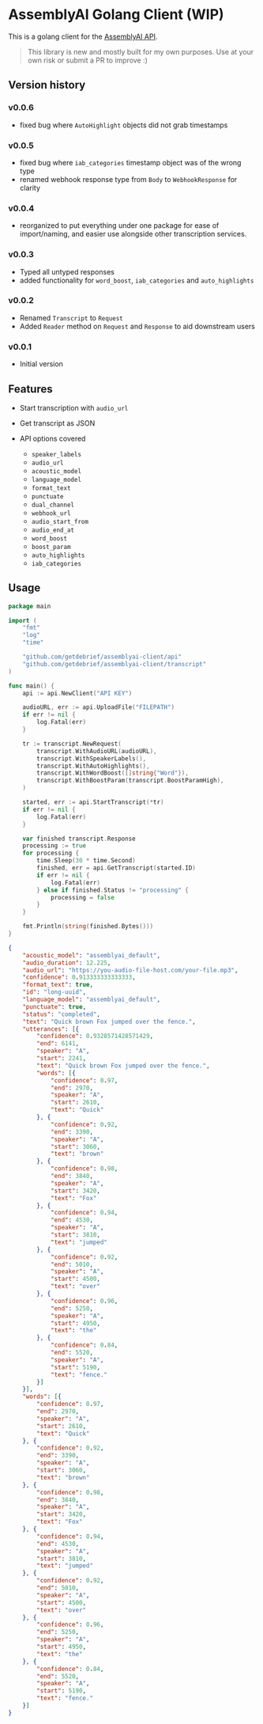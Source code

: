 # AssemblyAI Golang Client (WIP)

This is a golang client for the [AssemblyAI API](https://docs.assemblyai.com/overview/getting-started).

> This library is new and mostly built for my own purposes.  Use at your own risk or submit a PR to improve :)

## Version history

### v0.0.6
* fixed bug where `AutoHighlight` objects did not grab timestamps

### v0.0.5
* fixed bug where `iab_categories` timestamp object was of the wrong type
* renamed webhook response type from `Body` to `WebhookResponse` for clarity

### v0.0.4
* reorganized to put everything under one package for ease of import/naming, and easier use alongside other transcription services.

### v0.0.3
* Typed all untyped responses
* added functionality for `word_boost`, `iab_categories` and `auto_highlights`

### v0.0.2
* Renamed `Transcript` to `Request`
* Added `Reader` method on `Request` and `Response` to aid downstream users

### v0.0.1
* Initial version

## Features

* Start transcription with `audio_url`
* Get transcript as JSON

* API options covered
    - `speaker_labels`
    - `audio_url`
    - `acoustic_model`
    - `language_model`
    - `format_text`
    - `punctuate`
    - `dual_channel`
    - `webhook_url`
    - `audio_start_from`
    - `audio_end_at`
    - `word_boost`
    - `boost_param`
    - `auto_highlights`
    - `iab_categories`

## Usage

```go
package main

import (
	"fmt"
	"log"
	"time"

	"github.com/getdebrief/assemblyai-client/api"
	"github.com/getdebrief/assemblyai-client/transcript"
)

func main() {
	api := api.NewClient("API KEY")

	audioURL, err := api.UploadFile("FILEPATH")
	if err != nil {
		log.Fatal(err)
	}

	tr := transcript.NewRequest(
		transcript.WithAudioURL(audioURL),
		transcript.WithSpeakerLabels(),
		transcript.WithAutoHighlights(),
		transcript.WithWordBoost([]string{"Word"}),
		transcript.WithBoostParam(transcript.BoostParamHigh),
	)

	started, err := api.StartTranscript(*tr)
	if err != nil {
		log.Fatal(err)
	}

	var finished transcript.Response
	processing := true
	for processing {
		time.Sleep(30 * time.Second)
		finished, err = api.GetTranscript(started.ID)
		if err != nil {
			log.Fatal(err)
		} else if finished.Status != "processing" {
			processing = false
		}
	}

	fmt.Println(string(finished.Bytes()))
}

```

```json
{
	"acoustic_model": "assemblyai_default",
	"audio_duration": 12.225,
	"audio_url": "https://you-audio-file-host.com/your-file.mp3",
	"confidence": 0.913333333333333,
	"format_text": true,
	"id": "long-uuid",
	"language_model": "assemblyai_default",
	"punctuate": true,
	"status": "completed",
	"text": "Quick brown Fox jumped over the fence.",
	"utterances": [{
		"confidence": 0.9328571428571429,
		"end": 6141,
		"speaker": "A",
		"start": 2241,
		"text": "Quick brown Fox jumped over the fence.",
		"words": [{
			"confidence": 0.97,
			"end": 2970,
			"speaker": "A",
			"start": 2610,
			"text": "Quick"
		}, {
			"confidence": 0.92,
			"end": 3390,
			"speaker": "A",
			"start": 3060,
			"text": "brown"
		}, {
			"confidence": 0.98,
			"end": 3840,
			"speaker": "A",
			"start": 3420,
			"text": "Fox"
		}, {
			"confidence": 0.94,
			"end": 4530,
			"speaker": "A",
			"start": 3810,
			"text": "jumped"
		}, {
			"confidence": 0.92,
			"end": 5010,
			"speaker": "A",
			"start": 4500,
			"text": "over"
		}, {
			"confidence": 0.96,
			"end": 5250,
			"speaker": "A",
			"start": 4950,
			"text": "the"
		}, {
			"confidence": 0.84,
			"end": 5520,
			"speaker": "A",
			"start": 5190,
			"text": "fence."
		}]
	}],
	"words": [{
		"confidence": 0.97,
		"end": 2970,
		"speaker": "A",
		"start": 2610,
		"text": "Quick"
	}, {
		"confidence": 0.92,
		"end": 3390,
		"speaker": "A",
		"start": 3060,
		"text": "brown"
	}, {
		"confidence": 0.98,
		"end": 3840,
		"speaker": "A",
		"start": 3420,
		"text": "Fox"
	}, {
		"confidence": 0.94,
		"end": 4530,
		"speaker": "A",
		"start": 3810,
		"text": "jumped"
	}, {
		"confidence": 0.92,
		"end": 5010,
		"speaker": "A",
		"start": 4500,
		"text": "over"
	}, {
		"confidence": 0.96,
		"end": 5250,
		"speaker": "A",
		"start": 4950,
		"text": "the"
	}, {
		"confidence": 0.84,
		"end": 5520,
		"speaker": "A",
		"start": 5190,
		"text": "fence."
	}]
}
```